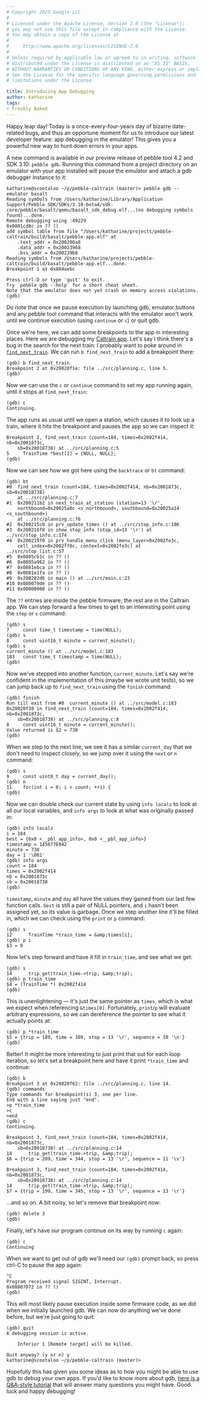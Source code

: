 ```yaml
---
# Copyright 2025 Google LLC
#
# Licensed under the Apache License, Version 2.0 (the "License");
# you may not use this file except in compliance with the License.
# You may obtain a copy of the License at
#
#     http://www.apache.org/licenses/LICENSE-2.0
#
# Unless required by applicable law or agreed to in writing, software
# distributed under the License is distributed on an "AS IS" BASIS,
# WITHOUT WARRANTIES OR CONDITIONS OF ANY KIND, either express or implied.
# See the License for the specific language governing permissions and
# limitations under the License.

title: Introducing App Debugging
author: katharine
tags:
- Freshly Baked
---
```


Happy leap day! Today is a once-every-four-years day of bizarre date-related
bugs, and thus an opportune moment for us to introduce our latest developer
feature: app debugging in the emulator! This gives you a powerful new way to
hunt down errors in your apps.




A new command is available in our preview release of pebble tool 4.2 and
SDK 3.10: `pebble gdb`.
Running this command from a project directory on an emulator with your app
installed will pause the emulator and attach a gdb debugger instance
to it:

```nc|text
katharine@scootaloo ~/p/pebble-caltrain (master)> pebble gdb --emulator basalt
Reading symbols from /Users/katharine/Library/Application Support/Pebble SDK/SDKs/3.10-beta4/sdk-core/pebble/basalt/qemu/basalt_sdk_debug.elf...(no debugging symbols found)...done.
Remote debugging using :49229
0x0801cd8c in ?? ()
add symbol table from file "/Users/katharine/projects/pebble-caltrain/build/basalt/pebble-app.elf" at
	.text_addr = 0x200200a8
	.data_addr = 0x20023968
	.bss_addr = 0x200239b8
Reading symbols from /Users/katharine/projects/pebble-caltrain/build/basalt/pebble-app.elf...done.
Breakpoint 1 at 0x804aebc

Press ctrl-D or type 'quit' to exit.
Try `pebble gdb --help` for a short cheat sheet.
Note that the emulator does not yet crash on memory access violations.
(gdb) 
```

Do note that once we pause execution by launching gdb, emulator buttons and
any pebble tool command that interacts with the emulator won't work until we
continue execution (using `continue` or `c`) or quit gdb.

Once we're here, we can add some breakpoints to the app in interesting places.
Here we are debugging my
[Caltrain app](https://github.com/Katharine/pebble-caltrain). Let's say I think
there's a bug in the search for the next train: I probably want to poke around
in [`find_next_train`](https://github.com/Katharine/pebble-caltrain/blob/f4983c748429127a8af85911cb123bd8c3bacb73/src/planning.c#L4).
We can run `b find_next_train` to add a breakpoint there:

```nc|text
(gdb) b find_next_train
Breakpoint 2 at 0x20020f1e: file ../src/planning.c, line 5.
(gdb) 
```

Now we can use the `c` or `continue` command to set my app running again, until
it stops at `find_next_train`:

```nc|text
(gdb) c
Continuing.
```

The app runs as usual until we open a station, which causes it to look up a
train, where it hits the breakpoint and pauses the app so we can inspect it:

```nc|text
Breakpoint 2, find_next_train (count=184, times=0x2002f414, nb=0x2001873c, 
    sb=0x20018738) at ../src/planning.c:5
5	  TrainTime *best[2] = {NULL, NULL};
(gdb) 
```

Now we can see how we got here using the `backtrace` or `bt` command:

```nc|text
(gdb) bt
#0  find_next_train (count=184, times=0x2002f414, nb=0x2001873c, sb=0x20018738)
    at ../src/planning.c:7
#1  0x200211b2 in next_train_at_station (station=13 '\r', 
    northbound=0x20025a0c <s_northbound>, southbound=0x20025a14 <s_southbound>)
    at ../src/planning.c:76
#2  0x200215c8 in prv_update_times () at ../src/stop_info.c:106
#3  0x200216f8 in show_stop_info (stop_id=13 '\r') at ../src/stop_info.c:174
#4  0x200219f0 in prv_handle_menu_click (menu_layer=0x2002fe3c, 
    cell_index=0x2002ff0c, context=0x2002fe3c) at ../src/stop_list.c:57
#5  0x0805cb1c in ?? ()
#6  0x0805a962 in ?? ()
#7  0x0801ebca in ?? ()
#8  0x0801e1fa in ?? ()
#9  0x200202d6 in main () at ../src/main.c:23
#10 0x080079de in ?? ()
#11 0x00000000 in ?? ()
```

The `??` entries are inside the pebble firmware; the rest are in the Caltrain
app.
We can step forward a few times to get to an interesting point using the `step`
or `s` command:

```nc|text
(gdb) s
7	  const time_t timestamp = time(NULL);
(gdb) s
8	  const uint16_t minute = current_minute();
(gdb) s
current_minute () at ../src/model.c:183
183	  const time_t timestamp = time(NULL);
(gdb) 
```

Now we've stepped into another function, `current_minute`. Let's say we're
confident in the implementation of this (maybe we wrote unit tests), so we can
jump back up to `find_next_train` using the `finish` command:

```nc|text
(gdb) finish
Run till exit from #0  current_minute () at ../src/model.c:183
0x20020f38 in find_next_train (count=184, times=0x2002f414, nb=0x2001873c, 
    sb=0x20018738) at ../src/planning.c:8
8	  const uint16_t minute = current_minute();
Value returned is $2 = 738
(gdb) 
```

When we step to the next line, we see it has a similar `current_day` that we
don't need to inspect closely, so we jump over it using the `next` or `n`
command:

```nc|text
(gdb) s
9	  const uint8_t day = current_day();
(gdb) n
11	  for(int i = 0; i < count; ++i) {
(gdb) 
```

Now we can double check our current state by using `info locals` to look at all
our local variables, and `info args` to look at what was originally passed in:

```nc|text
(gdb) info locals
i = 184
best = {0x0 <__pbl_app_info>, 0x0 <__pbl_app_info>}
timestamp = 1456776942
minute = 738
day = 1 '\001'
(gdb) info args
count = 184
times = 0x2002f414
nb = 0x2001873c
sb = 0x20018738
(gdb)
```

`timestamp`, `minute` and `day` all have the values they gained from our last
few function calls. `best` is still a pair of NULL pointers, and `i` hasn't been
assigned yet, so its value is garbage. Once we step another line it'll be filled
in, which we can check using the `print` or `p` command:

```nc|text
(gdb) s
12	    TrainTime *train_time = &amp;times[i];
(gdb) p i
$3 = 0
```

Now let's step forward and have it fill in `train_time`, and see what we get:

```nc|text
(gdb) s
14	    trip_get(train_time->trip, &amp;trip);
(gdb) p train_time
$4 = (TrainTime *) 0x2002f414
(gdb) 
```

This is unenlightening — it's just the same pointer as `times`, which is what we
expect when referencing `&times[0]`. Fortunately, `print`/`p` will evaluate
arbitrary expressions, so we can dereference the pointer to see what it actually
points at:

```nc|text
(gdb) p *train_time
$5 = {trip = 189, time = 309, stop = 13 '\r', sequence = 10 '\n'}
(gdb) 
```

Better! It might be more interesting to just print that out for each loop
iteration, so let's set a breakpoint here and have it print `*train_time`
and continue:

```nc|text
(gdb) b
Breakpoint 3 at 0x20020f62: file ../src/planning.c, line 14.
(gdb) commands
Type commands for breakpoint(s) 3, one per line.
End with a line saying just "end".
>p *train_time
>c
>end
(gdb) c
Continuing.

Breakpoint 3, find_next_train (count=184, times=0x2002f414, nb=0x2001873c, 
    sb=0x20018738) at ../src/planning.c:14
14	    trip_get(train_time->trip, &amp;trip);
$6 = {trip = 209, time = 344, stop = 13 '\r', sequence = 11 '\v'}

Breakpoint 3, find_next_train (count=184, times=0x2002f414, nb=0x2001873c, 
    sb=0x20018738) at ../src/planning.c:14
14	    trip_get(train_time->trip, &amp;trip);
$7 = {trip = 199, time = 345, stop = 13 '\r', sequence = 13 '\r'}
```
…and so on. A bit noisy, so let's remove that breakpoint now:

```nc|text
(gdb) delete 3
(gdb)
```

Finally, let's have our program continue on its way by running `c` again:

```nc|text
(gdb) c
Continuing
```

When we want to get out of gdb we'll need our `(gdb)` prompt back, so press
ctrl-C to pause the app again:

```nc|text
^C
Program received signal SIGINT, Interrupt.
0x08007072 in ?? ()
(gdb) 
```

This will most likely pause execution inside some firmware code, as we did when
we initially launched gdb. We can now do anything we've done before, but we're
just going to quit:

```nc|text
(gdb) quit
A debugging session is active.

	Inferior 1 [Remote target] will be killed.

Quit anyway? (y or n) y
katharine@scootaloo ~/p/pebble-caltrain (master)>
```

Hopefully this has given you some ideas as to how you might be able to use gdb
to debug your own apps. If you'd like to know more about gdb,
[here is a Q&A-style tutorial](http://www.unknownroad.com/rtfm/gdbtut/) that
will answer many questions you might have. Good luck and happy debugging!
